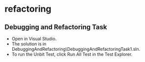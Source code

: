 # refactoring

## Debugging and Refactoring Task

* Open in Visual Studio.
* The solution is in DebuggingAndRefactoring\DebuggingAndRefactoringTask1.sln.
* To run the Unbit Test, click Run All Test in the Test Explorer.
